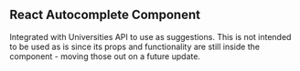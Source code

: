 ## React Autocomplete Component

Integrated with Universities API to use as suggestions. This is not intended to be used as is since its props and functionality are still inside the component - moving those out on a future update.

